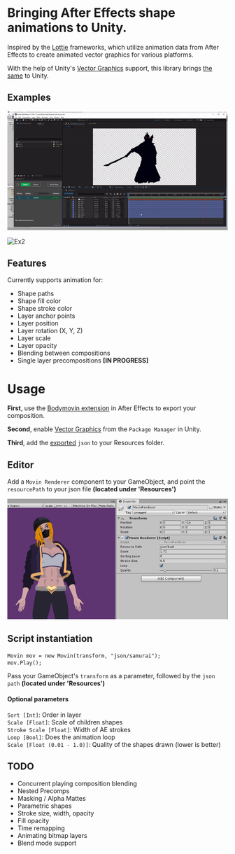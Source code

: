 # Bringing After Effects shape animations to Unity.

Inspired by the [Lottie](https://github.com/airbnb/lottie-web) frameworks, which utilize animation data from After Effects to create animated vector graphics for various platforms. 
  
With the help of Unity's [Vector Graphics](https://docs.unity3d.com/Packages/com.unity.vectorgraphics@1.0/manual/index.html) support, this library brings [the same](https://www.lottiefiles.com/) to Unity.


## Examples

![Ex1](gifs/samurai.gif)

![Ex2](gifs/game.gif)

  
## Features

Currently supports animation for: 

- Shape paths
- Shape fill color
- Shape stroke color
- Layer anchor points
- Layer position
- Layer rotation (X, Y, Z)
- Layer scale
- Layer opacity 
- Blending between compositions
- Single layer precompositions **[IN PROGRESS]**


# Usage

**First**, use the [Bodymovin extension](https://creative.adobe.com/addons/products/12557) in After Effects to export your composition.

**Second**, enable [Vector Graphics](https://docs.unity3d.com/Packages/com.unity.vectorgraphics@1.0/manual/index.html) from the `Package Manager` in Unity.

**Third**, add the [exported](https://www.youtube.com/watch?v=5XMUJdjI0L8) `json` to your Resources folder. 


## Editor

Add a `Movin Renderer` component to your GameObject, and point the `resourcePath` to your json file **(located under 'Resources')**

![Ex](gifs/renderer.png)


## Script instantiation

```
Movin mov = new Movin(transform, "json/samurai");
mov.Play();
```

Pass your GameObject's `transform` as a parameter, followed by the `json path` **(located under 'Resources')**


#### Optional parameters

`Sort [Int]`: Order in layer  
`Scale [Float]`: Scale of children shapes  
`Stroke Scale [Float]`: Width of AE strokes  
`Loop [Bool]`: Does the animation loop  
`Scale [Float (0.01 - 1.0)]`: Quality of the shapes drawn (lower is better)  


## TODO

- Concurrent playing composition blending
- Nested Precomps
- Masking / Alpha Mattes
- Parametric shapes
- Stroke size, width, opacity
- Fill opacity
- Time remapping
- Animating bitmap layers
- Blend mode support